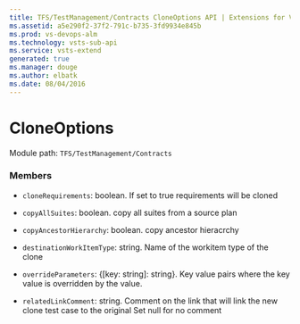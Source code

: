 ```yaml
---
title: TFS/TestManagement/Contracts CloneOptions API | Extensions for Visual Studio Team Services
ms.assetid: a5e290f2-37f2-791c-b735-3fd9934e845b
ms.prod: vs-devops-alm
ms.technology: vsts-sub-api
ms.service: vsts-extend
generated: true
ms.manager: douge
ms.author: elbatk
ms.date: 08/04/2016
---
```


# CloneOptions

Module path: `TFS/TestManagement/Contracts`


### Members

* `cloneRequirements`: boolean. If set to true requirements will be cloned

* `copyAllSuites`: boolean. copy all suites from a source plan

* `copyAncestorHierarchy`: boolean. copy ancestor hieracrchy

* `destinationWorkItemType`: string. Name of the workitem type of the clone

* `overrideParameters`: {[key: string]: string}. Key value pairs where the key value is overridden by the value.

* `relatedLinkComment`: string. Comment on the link that will link the new clone  test case to the original Set null for no comment

